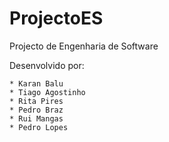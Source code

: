 ProjectoES
==========

Projecto de Engenharia de Software


Desenvolvido por:

    * Karan Balu
    * Tiago Agostinho
    * Rita Pires
    * Pedro Braz
    * Rui Mangas
    * Pedro Lopes

